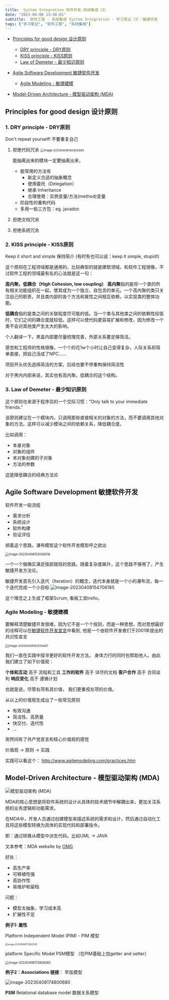 ```yaml
---
title:  System Integration 软件开发-系统集成（3）
date: "2023-04-08 13:56:01"
subtitle:  软件工程 - 系统集成 System Integration - 学习笔记（3）：敏捷开发 
tags: ["学习笔记", "软件工程", "系统集成"]
---
```




- [Principles for good design 设计原则](#w9_Principles_for_good_design)
  - [DRY principle - DRY原则](#w9_DRY_principle)
  - [KISS principle - KISS原则](#w9_KISS_principle)
  - [Law of Demeter - 最少知识原则](w9_Demeter)

- [Agile Software Development 敏捷软件开发](#w9_Agile_Software_Development)
  - [Agile Modeling - 敏捷建模](#w10_Agile_Modeling)


- [Model-Driven Architecture - 模型驱动架构 (MDA)](#w10_MDA)





<h2 id="w9_Principles_for_good_design">Principles for good design 设计原则</h2>

<h3 id="w9_DRY_principle">1. DRY principle - DRY原则</h3>

Don't repeat yourself! 不要重复自己

1. 拒绝代码冗余
   <img src="/images/system-integration/image-20230408140452565.png" alt="image-20230408140452565" style="zoom:67%;" />

   能抽离出来的模块一定要抽离出来，

   - 能常用的方法有
     - 新定义合适的抽象概念
     - 使用委托（Delegation）
     - 继承 Inheritance
     - 合理使用：实例变量/方法(method)变量
   - 阶段性的重构代码
   - 多用一些三方包：eg. javadoc

2. 拒绝文档冗余

3. 拒绝系统冗余

<h3 id="w9_KISS_principle">2. KISS principle - KISS原则</h3>

Keep it short and simple 保持简介 (有时有也可以说：keep it simple, stupid!)

这个原则在工程领域都是通用的，比较典型的就是建筑领域，和软件工程很像，不过软件工程的领域最有名的心法就是这一句：

**高内聚，低耦合（High Cohesion, low coupling）**
**高内聚**指的是将一个类的所有相关功能组织在一起，使其成为一个独立、自包含的单元。一个高内聚的类只关注自己的职责，并且类内部的各个方法和属性之间相互依赖，以实现类的整体功能。

**低耦合**指的是类之间的关联程度尽可能的低。当一个类与其他类之间的依赖性较低时，它们之间的耦合度就较低。这样可以使代码更容易扩展和修改，因为修改一个类不会对其他类产生太大的影响。

个人翻译一下，黑盒内部要尽量梳理完善，外部关系要足够简洁。

感觉和工程师的性格很像，一个个的花1w个小时让自己变得复杂，人际关系却简单直接，把自己活成了NPC......

项目开头优先选择简洁的方案，后续也要不停重构保持简洁性

对于黑内内部来说，其实也有高内聚，低耦合的这个结构。

<h3 id="w9_Demeter">3. Law of Demeter - 最少知识原则</h3>

这个原则也来源于程序员的一个交际习惯：“Only talk to your immediate friends.”

该原则建议在一个模块内，只调用那些直接相关的对象的方法，而不要调用其他对象的方法。这样可以减少模块之间的依赖关系，降低耦合度。

比如调用：

- 本身对象
- 对象的组件
- 本对象创建的子对象
- 方法的参数

这是降低耦合的经典方法论

<h2 id="w9_Agile_Software_Development">Agile Software Development 敏捷软件开发</h2>

软件开发一般流程

- 需求分析
- 系统设计
- 软件构建
- 验证评估

顺着这个思路，瀑布模型这个软件开发模型呼之欲出

<img src="/images/system-integration/image-20230408153056516.png" alt="image-20230408153056516" style="zoom:70%;" />

一个一个做确实满足按部就班的思路。随着复杂度飙升，这个思路不够用了，产生敏捷开发方法论。

敏捷开发首先引入迭代（Iteration）的概念，迭代本身就是一个小的瀑布流，每一个迭代完成一个小目标
![image-20230408154706185](/images/system-integration/image-20230408154706185.png)

这个理念之上生成了框架Scrum, 看板工具trello。

<h3 id="w10_Agile_Modeling">Agile Modeling - 敏捷建模</h3>

要解释清楚敏捷开发很难，因为它不是一个个规则，而是一种思想，而对思想最好的诠释可以在[敏捷软件开发宣言](http://agilemanifesto.org/iso/zhchs/manifesto.html)中看到, 他是一个由软件开发者们于2001年提出的共识性宣言

<img src="/images/system-integration/image-20230408162014467.png" alt="image-20230408162014467" style="zoom:67%;" />

我们一直在实践中探寻更好的软件开发方法，
身体力行的同时也帮助他人。由此我们建立了如下价值观：

**个体和互动** 高于 流程和工具
**工作的软件** 高于 详尽的文档
**客户合作** 高于 合同谈判
**响应变化** 高于 遵循计划

也就是说，尽管右项有其价值，
我们更重视左项的价值。

从以上的价值观生成出了一些常见原则

- 有效沟通
- 简洁性、高质量
- 快交付、迭代性
- ...

突然间有了共产党宣言和核心价值观的感觉

价值观 -> 原则 -> 实践

实践可以看这个： http://www.agilemodeling.com/practices.htm



<h2 id="w10_MDA">Model-Driven Architecture - 模型驱动架构 (MDA)</h2>

![模型驱动架构 (MDA)](https://www.omg.org/mda/images/mda_diagram.gif)

MDA的核心思想是将软件系统的设计从具体的技术细节中解耦出来，更加关注系统的业务逻辑和功能需求。

在MDA中，开发人员通过创建模型来描述系统的需求和设计，然后通过自动化工具将这些模型转换为具体的实现代码和部署指令。

即：通过转换从模型中派生代码，比如UML -> JAVA

文本参考：MDA website by [OMG](https://www.omg.org/mda/)

好处：

- 高生产率
- 可移植性强
- 高协作性
- 易维护和留档

问题：

- 模型太抽象，学习成本高
- 扩展性不足



**例子1: 属性**

Platform Independent Model (PIM) - PIM 模型

<img src="/images/system-integration/image-20230408172822142.png" alt="image-20230408172822142" style="zoom:50%;" />

platform Specific Model PSM模型 （在PIM基础上加getter and setter）

<img src="/images/system-integration/image-20230408172858280.png" alt="image-20230408172858280" style="zoom:70%;" />

**例子2：Associations 链接**：
早饭模型

<img src="/images/system-integration/image-20230408174800880.png" alt="image-20230408174800880" style="zoom:100%;" />

**PSM** Relational database model 数据关系模型














